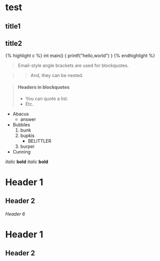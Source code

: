 # test #
## title1
## title2
{% highlight c %}
int main()
{
    printf("hello,world")
}
{% endhighlight %}

> Email-style angle brackets
> are used for blockquotes.

> > And, they can be nested.

> #### Headers in blockquotes
> 
> * You can quote a list.
> * Etc.


*   Abacus
    * answer
*   Bubbles
    1.  bunk
    2.  bupkis
        * BELITTLER
    3. burper
*   Cunning


*italic*   **bold**
_italic_   __bold__

# Header 1 #

## Header 2 ##

###### Header 6


Header 1
========

Header 2
--------
